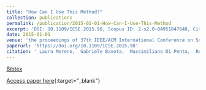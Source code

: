 ```yaml
---
title: "How Can I Use This Method?"
collection: publications
permalink: /publication/2015-01-01-How-Can-I-Use-This-Method
excerpt: 'DOI: 10.1109/ICSE.2015.98, Scopus ID: 2-s2.0-84951847648, Cited by: 50'
date: 2015-01-01
venue: 'the proceedings of 37th IEEE/ACM International Conference on Software Engineering, ICSE 2015, Florence, Italy, May 16-24, 2015, Volume 1'
paperurl: 'https://doi.org/10.1109/ICSE.2015.98'
citation: ' Laura Moreno,  Gabriele Bavota,  Massimiliano Di Penta,  Rocco Oliveto,  Andrian Marcus, &quot;How Can I Use This Method?.&quot; the proceedings of 37th IEEE/ACM International Conference on Software Engineering, ICSE 2015, Florence, Italy, May 16-24, 2015, Volume 1, 2015.'
---
```

[Bibtex](https://dblp.org/rec/bib/conf/icse/MorenoBPOM15)

[Access paper here](https://doi.org/10.1109/ICSE.2015.98){:target="_blank"}

